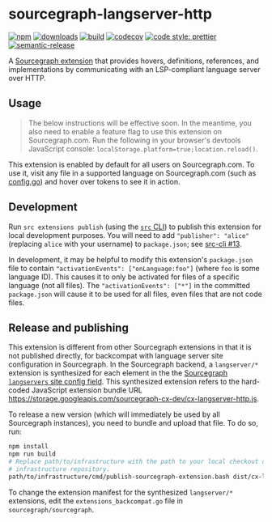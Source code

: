 # sourcegraph-langserver-http

[![npm](https://img.shields.io/npm/v/sourcegraph-langserver-http.svg)](https://www.npmjs.com/package/sourcegraph-langserver-http)
[![downloads](https://img.shields.io/npm/dt/sourcegraph-langserver-http.svg)](https://www.npmjs.com/package/sourcegraph-langserver-http)
[![build](https://travis-ci.org/sourcegraph/sourcegraph-langserver-http.svg?branch=master)](https://travis-ci.org/sourcegraph/sourcegraph-langserver-http)
[![codecov](https://codecov.io/gh/sourcegraph/sourcegraph-langserver-http/branch/master/graph/badge.svg?token=c3KpMf1MaY)](https://codecov.io/gh/sourcegraph/sourcegraph-langserver-http)
[![code style: prettier](https://img.shields.io/badge/code_style-prettier-ff69b4.svg)](https://github.com/prettier/prettier)
[![semantic-release](https://img.shields.io/badge/%20%20%F0%9F%93%A6%F0%9F%9A%80-semantic--release-e10079.svg)](https://github.com/semantic-release/semantic-release)

A [Sourcegraph extension](https://github.com/sourcegraph/sourcegraph-extension-api) that provides hovers, definitions, references, and implementations by communicating with an LSP-compliant language server over HTTP.

## Usage

> The below instructions will be effective soon. In the meantime, you also need to enable a feature flag to use this extension on Sourcegraph.com. Run the following in your browser's devtools JavaScript console: `localStorage.platform=true;location.reload()`.

This extension is enabled by default for all users on Sourcegraph.com. To use it, visit any file in a supported language on Sourcegraph.com (such as [config.go](https://sourcegraph.com/github.com/theupdateframework/notary@master/-/blob/cmd/notary-server/config.go)) and hover over tokens to see it in action.

## Development

Run `src extensions publish` (using the [`src` CLI](https://github.com/sourcegraph/src-cli)) to publish this extension for local development purposes. You will need to add `"publisher": "alice"` (replacing `alice` with your username) to `package.json`; see [src-cli #13](https://github.com/sourcegraph/src-cli/issues/13).

In development, it may be helpful to modify this extension's `package.json` file to contain `"activationEvents": ["onLanguage:foo"]` (where `foo` is some language ID). This causes it to only be activated for files of a specific language (not all files). The `"activationEvents": ["*"]` in the committed `package.json` will cause it to be used for all files, even files that are not code files.

## Release and publishing

This extension is different from other Sourcegraph extensions in that it is not published directly, for backcompat with language server site configuration in Sourcegraph. In the Sourcegraph backend, a `langserver/*` extension is synthesized for each element in the the [Sourcegraph `langservers` site config field](https://about.sourcegraph.com/docs/config/site/#langservers-array). This synthesized extension refers to the hard-coded JavaScript extension bundle URL https://storage.googleapis.com/sourcegraph-cx-dev/cx-langserver-http.js.

To release a new version (which will immediately be used by all Sourcegraph instances), you need to bundle and upload that file. To do so, run:

```bash
npm install
npm run build
# Replace path/to/infrastructure with the path to your local checkout of the Sourcegraph internal
# infrastructure repository.
path/to/infrastructure/cmd/publish-sourcegraph-extension.bash dist/cx-langserver-http.{js,map}
```

To change the extension manifest for the synthesized `langserver/*` extensions, edit the `extensions_backcompat.go` file in `sourcegraph/sourcegraph`.
